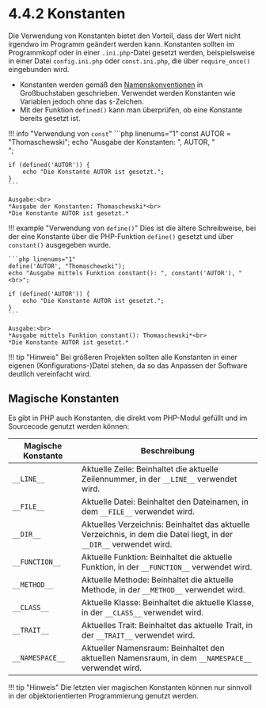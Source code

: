 # 4.4.2 Konstanten

Die Verwendung von Konstanten bietet den Vorteil, dass der Wert nicht irgendwo im Programm geändert werden kann. Konstanten sollten im Programmkopf oder in einer `.ini.php`-Datei gesetzt werden, beispielsweise in einer Datei `config.ini.php` oder `const.ini.php`, die über `require_once()` eingebunden wird.

- Konstanten werden gemäß den [Namenskonventionen](https://isp.eduloop.de/loop/Namenskonventionen) in Großbuchstaben geschrieben. Verwendet werden Konstanten wie Variablen jedoch ohne das `$`-Zeichen.
- Mit der Funktion `defined()` kann man überprüfen, ob eine Konstante bereits gesetzt ist.

!!! info "Verwendung von `const`"
    ```php linenums="1"
    const AUTOR = "Thomaschewski";
    echo "Ausgabe der Konstanten: ", AUTOR, "<br>";

    if (defined('AUTOR')) {
        echo "Die Konstante AUTOR ist gesetzt.";
    }
    ```

    Ausgabe:<br>
    *Ausgabe der Konstanten: Thomaschewski*<br>
    *Die Konstante AUTOR ist gesetzt.*

!!! example "Verwendung von `define()`"
    Dies ist die ältere Schreibweise, bei der eine Konstante über die PHP-Funktion `define()` gesetzt und über `constant()` ausgegeben wurde.

    ```php linenums="1"
    define('AUTOR', "Thomaschewski");
    echo "Ausgabe mittels Funktion constant(): ", constant('AUTOR'), "<br>";

    if (defined('AUTOR')) {
        echo "Die Konstante AUTOR ist gesetzt.";
    }
    ```

    Ausgabe:<br>
    *Ausgabe mittels Funktion constant(): Thomaschewski*<br>
    *Die Konstante AUTOR ist gesetzt.*

!!! tip "Hinweis"
    Bei größeren Projekten sollten alle Konstanten in einer eigenen (Konfigurations-)Datei stehen, da so das Anpassen der Software deutlich vereinfacht wird.

## Magische Konstanten

Es gibt in PHP auch Konstanten, die direkt vom PHP-Modul gefüllt und im Sourcecode genutzt werden können:

| Magische Konstante | Beschreibung |
|--------------------|--------------|
| `__LINE__`         | Aktuelle Zeile: Beinhaltet die aktuelle Zeilennummer, in der `__LINE__` verwendet wird. |
| `__FILE__`         | Aktuelle Datei: Beinhaltet den Dateinamen, in dem `__FILE__` verwendet wird. |
| `__DIR__`          | Aktuelles Verzeichnis: Beinhaltet das aktuelle Verzeichnis, in dem die Datei liegt, in der `__DIR__` verwendet wird. |
| `__FUNCTION__`     | Aktuelle Funktion: Beinhaltet die aktuelle Funktion, in der `__FUNCTION__` verwendet wird. |
| `__METHOD__`       | Aktuelle Methode: Beinhaltet die aktuelle Methode, in der `__METHOD__` verwendet wird. |
| `__CLASS__`        | Aktuelle Klasse: Beinhaltet die aktuelle Klasse, in der `__CLASS__` verwendet wird. |
| `__TRAIT__`        | Aktuelles Trait: Beinhaltet das aktuelle Trait, in der `__TRAIT__` verwendet wird. |
| `__NAMESPACE__`    | Aktueller Namensraum: Beinhaltet den aktuellen Namensraum, in dem `__NAMESPACE__` verwendet wird. |

!!! tip "Hinweis"
    Die letzten vier magischen Konstanten können nur sinnvoll in der objektorientierten Programmierung genutzt werden.
